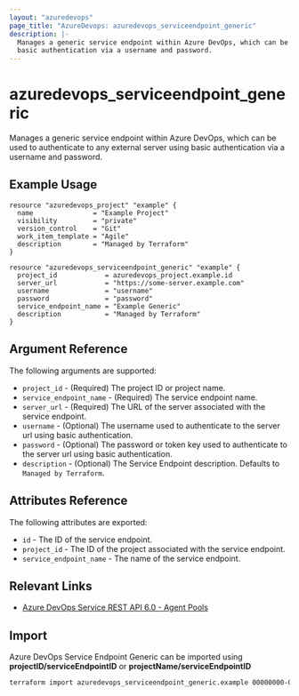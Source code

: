 ```yaml
---
layout: "azuredevops"
page_title: "AzureDevops: azuredevops_serviceendpoint_generic"
description: |-
  Manages a generic service endpoint within Azure DevOps, which can be used to authenticate to any external server using
  basic authentication via a username and password.
---
```


# azuredevops_serviceendpoint_generic

Manages a generic service endpoint within Azure DevOps, which can be used to authenticate to any external server using
basic authentication via a username and password.

## Example Usage

```hcl
resource "azuredevops_project" "example" {
  name               = "Example Project"
  visibility         = "private"
  version_control    = "Git"
  work_item_template = "Agile"
  description        = "Managed by Terraform"
}

resource "azuredevops_serviceendpoint_generic" "example" {
  project_id            = azuredevops_project.example.id
  server_url            = "https://some-server.example.com"
  username              = "username"
  password              = "password"
  service_endpoint_name = "Example Generic"
  description           = "Managed by Terraform"
}
```

## Argument Reference

The following arguments are supported:

- `project_id` - (Required) The project ID or project name.
- `service_endpoint_name` - (Required) The service endpoint name.
- `server_url` - (Required) The URL of the server associated with the service endpoint.
- `username` - (Optional) The username used to authenticate to the server url using basic authentication.
- `password` - (Optional) The password or token key used to authenticate to the server url using basic authentication.
- `description` - (Optional) The Service Endpoint description. Defaults to `Managed by Terraform`.

## Attributes Reference

The following attributes are exported:

- `id` - The ID of the service endpoint.
- `project_id` - The ID of the project associated with the service endpoint.
- `service_endpoint_name` - The name of the service endpoint.

## Relevant Links

- [Azure DevOps Service REST API 6.0 - Agent Pools](https://docs.microsoft.com/en-us/rest/api/azure/devops/serviceendpoint/endpoints?view=azure-devops-rest-6.0)

## Import

Azure DevOps Service Endpoint Generic can be imported using **projectID/serviceEndpointID** or
**projectName/serviceEndpointID**

```sh
terraform import azuredevops_serviceendpoint_generic.example 00000000-0000-0000-0000-000000000000/00000000-0000-0000-0000-000000000000
```

